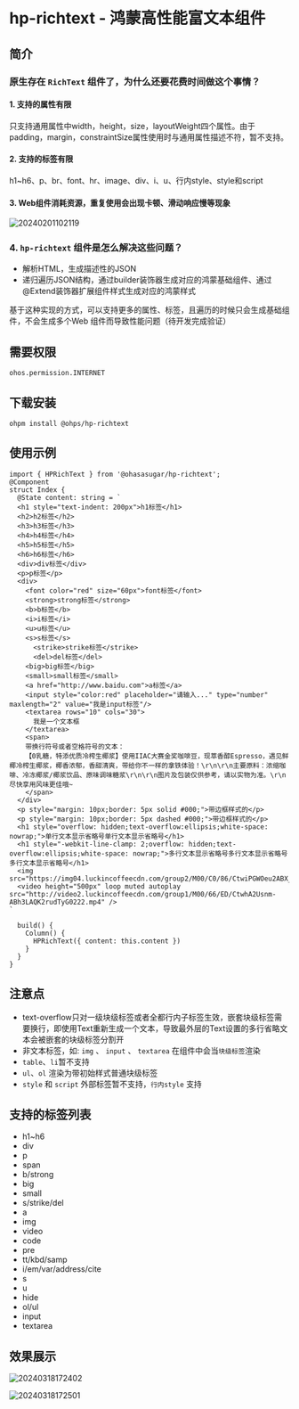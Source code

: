 # hp-richtext - 鸿蒙高性能富文本组件

## 简介

### 原生存在 `RichText` 组件了，为什么还要花费时间做这个事情？

#### 1. 支持的属性有限

只支持通用属性中width，height，size，layoutWeight四个属性。由于padding，margin，constraintSize属性使用时与通用属性描述不符，暂不支持。

#### 2. 支持的标签有限

h1~h6、p、br、font、hr、image、div、i、u、行内style、style和script

#### 3. Web组件消耗资源，重复使用会出现卡顿、滑动响应慢等现象

![20240201102119](https://raw.githubusercontent.com/asasugar/pic-bed/master/imgs/20240201102119.png)

### 4. `hp-richtext` 组件是怎么解决这些问题？

- 解析HTML，生成描述性的JSON
- 递归遍历JSON结构，通过builder装饰器生成对应的鸿蒙基础组件、通过@Extend装饰器扩展组件样式生成对应的鸿蒙样式

基于这种实现的方式，可以支持更多的属性、标签，且遍历的时候只会生成基础组件，不会生成多个Web 组件而导致性能问题（待开发完成验证）

## 需要权限

```
ohos.permission.INTERNET
```

## 下载安装

```bish
ohpm install @ohps/hp-richtext
```

## 使用示例

```ets
import { HPRichText } from '@ohasasugar/hp-richtext';
@Component
struct Index {
  @State content: string = `
  <h1 style="text-indent: 200px">h1标签</h1>
  <h2>h2标签</h2>
  <h3>h3标签</h3>
  <h4>h4标签</h4>
  <h5>h5标签</h5>
  <h6>h6标签</h6>
  <div>div标签</div>
  <p>p标签</p>
  <div>
    <font color="red" size="60px">font标签</font>
    <strong>strong标签</strong>
    <b>b标签</b>
    <i>i标签</i>
    <u>u标签</u>
    <s>s标签</s>
	  <strike>strike标签</strike>
	  <del>del标签</del>
    <big>big标签</big>
    <small>small标签</small>
    <a href="http://www.baidu.com">a标签</a>
    <input style="color:red" placeholder="请输入..." type="number" maxlength="2" value="我是input标签"/>
    <textarea rows="10" cols="30">
      我是一个文本框
    </textarea>
    <span>
    带换行符号或者空格符号的文本：
    【0乳糖，特添优质冷榨生椰浆】使用IIAC大赛金奖咖啡豆，现萃香醇Espresso，遇见鲜椰冷榨生椰浆，椰香浓郁，香甜清爽，带给你不一样的拿铁体验！\r\n\r\n主要原料：浓缩咖啡、冷冻椰浆/椰浆饮品、原味调味糖浆\r\n\r\n图片及包装仅供参考，请以实物为准。\r\n尽快享用风味更佳哦~
    </span>
  </div>
  <p style="margin: 10px;border: 5px solid #000;">带边框样式的</p>
  <p style="margin: 10px;border: 5px dashed #000;">带边框样式的</p>
  <h1 style="overflow: hidden;text-overflow:ellipsis;white-space: nowrap;">单行文本显示省略号单行文本显示省略号</h1>
  <h1 style="-webkit-line-clamp: 2;overflow: hidden;text-overflow:ellipsis;white-space: nowrap;">多行文本显示省略号多行文本显示省略号多行文本显示省略号</h1>
  <img src="https://img04.luckincoffeecdn.com/group2/M00/C0/86/CtwiPGWOeu2ABX__AAKqV4dfcn4041.png_.webp"/>
  <video height="500px" loop muted autoplay src="http://video2.luckincoffeecdn.com/group1/M00/66/ED/CtwhA2Usnm-ABh3LAQK2rudTyG0222.mp4" />
`

  build() {
    Column() {
      HPRichText({ content: this.content })
    }
  }
}
```

## 注意点

- text-overflow只对一级块级标签或者全都行内子标签生效，嵌套块级标签需要换行，即使用Text重新生成一个文本，导致最外层的Text设置的多行省略文本会被嵌套的块级标签分割开
- 非文本标签，如: `img` 、 `input` 、 `textarea` 在组件中会当`块级标签`渲染
- `table`、`li`暂不支持
- `ul`、`ol` 渲染为带初始样式普通块级标签
- `style` 和 `script` 外部标签暂不支持，`行内style` 支持

## 支持的标签列表

- h1~h6
- div
- p
- span
- b/strong
- big
- small
- s/strike/del
- a
- img
- video
- code
- pre
- tt/kbd/samp
- i/em/var/address/cite
- s
- u
- hide
- ol/ul
- input
- textarea

## 效果展示

![20240318172402](https://raw.githubusercontent.com/asasugar/pic-bed/master/imgs/20240318172402.png)

![20240318172501](https://raw.githubusercontent.com/asasugar/pic-bed/master/imgs/20240318172501.png)
